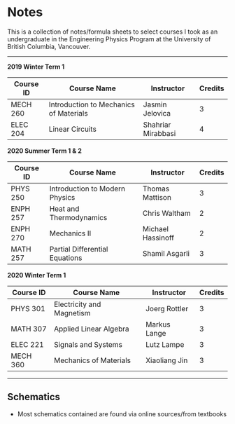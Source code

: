 # Notes

This is a collection of notes/formula sheets to select courses I took as an undergraduate in the Engineering Physics Program at the University of British Columbia, Vancouver. 

---

**2019 Winter Term 1**

Course ID | Course Name | Instructor | Credits 
 ------------ | ------------ | ------------ | ------------
MECH 260 | Introduction to Mechanics of Materials | Jasmin Jelovica | 3
ELEC 204 | Linear Circuits | Shahriar Mirabbasi | 4

**2020 Summer Term 1 & 2**

Course ID | Course Name | Instructor | Credits 
 ------------ | ------------ | ------------ | ------------
PHYS 250 | Introduction to Modern Physics | Thomas Mattison | 3
ENPH 257 | Heat and Thermodynamics | Chris Waltham | 2
ENPH 270 | Mechanics II | Michael Hassinoff | 2
MATH 257 | Partial Differential Equations | Shamil Asgarli | 3
  
**2020 Winter Term 1**

Course ID | Course Name | Instructor | Credits 
 ------------ | ------------ | ------------ | ------------
PHYS 301 | Electricity and Magnetism | Joerg Rottler | 3
MATH 307 | Applied Linear Algebra | Markus Lange | 3
ELEC 221 | Signals and Systems | Lutz Lampe | 3
MECH 360 | Mechanics of Materials | Xiaoliang Jin | 3 

---
## Schematics
* Most schematics contained are found via online sources/from textbooks
